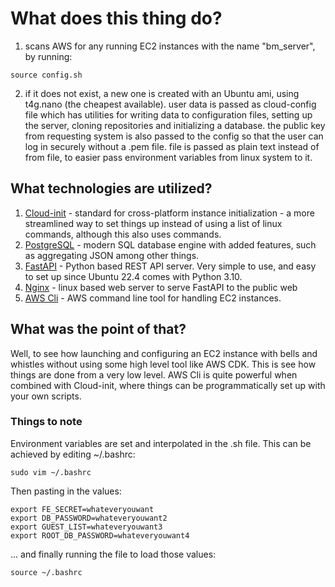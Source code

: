# What does this thing do?

1. scans AWS for any running EC2 instances with the name "bm_server", by running:
```
source config.sh
```
2. if it does not exist, a new one is created with an Ubuntu ami, using t4g.nano (the cheapest available). user data is passed as cloud-config file which has utilities for writing data to configuration files, setting up the server, cloning repositories and initializing a database. the public key from requesting system is also passed to the config so that the user can log in securely without a .pem file. file is passed as plain text instead of from file, to easier pass environment variables from linux system to it.

## What technologies are utilized?

1. [Cloud-init](https://cloudinit.readthedocs.io/en/latest/reference/examples.html) - standard for cross-platform instance initialization - a more streamlined way to set things up instead of using a list of linux commands, although this also uses commands. 
2. [PostgreSQL](https://www.postgresql.org/) -  modern SQL database engine with added features, such as aggregating JSON among other things. 
3. [FastAPI](https://fastapi.tiangolo.com/tutorial/) - Python based REST API server. Very simple to use, and easy to set up since Ubuntu 22.4 comes with Python 3.10.
4. [Nginx](https://www.nginx.com/) - linux based web server to serve FastAPI to the public web
5. [AWS Cli](https://awscli.amazonaws.com/v2/documentation/api/latest/reference/ec2/index.html) - AWS command line tool for handling EC2 instances.

## What was the point of that?

Well, to see how launching and configuring an EC2 instance with bells and whistles without using some high level tool like AWS CDK. This is see how things are done from a very low level. AWS Cli is quite powerful when combined with Cloud-init, where things can be programmatically set up with your own scripts.

### Things to note

Environment variables are set and interpolated in the .sh file. This can be achieved by editing ~/.bashrc:
```
sudo vim ~/.bashrc
```
Then pasting in the values:
```
export FE_SECRET=whateveryouwant
export DB_PASSWORD=whateveryouwant2
export GUEST_LIST=whateveryouwant3
export ROOT_DB_PASSWORD=whateveryouwant4
```
... and finally running the file to load those values:
```
source ~/.bashrc
```
